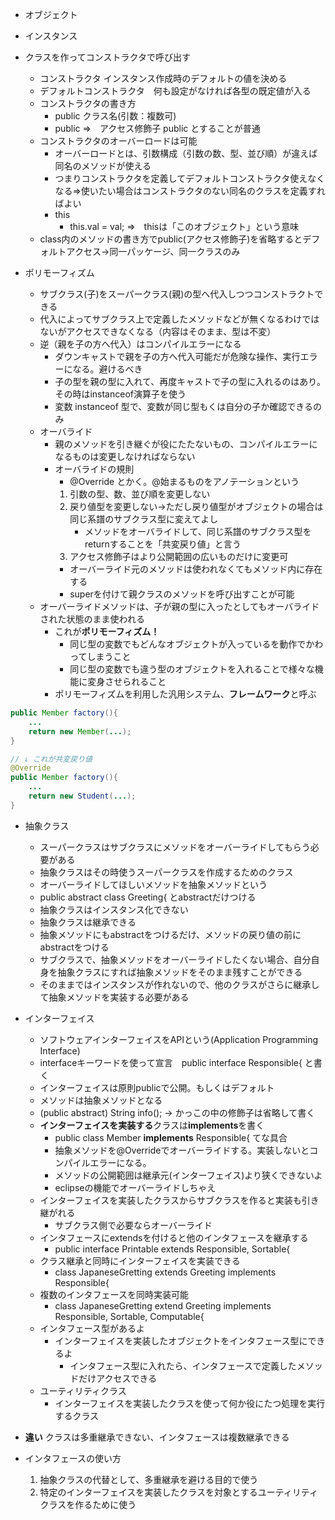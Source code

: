 - オブジェクト
- インスタンス
- クラスを作ってコンストラクタで呼び出す
	- コンストラクタ  インスタンス作成時のデフォルトの値を決める
	- デフォルトコンストラクタ　何も設定がなければ各型の既定値が入る
	- コンストラクタの書き方
		- public クラス名(引数：複数可)
		- public ⇒　アクセス修飾子 public とすることが普通
	- コンストラクタのオーバーロードは可能
		- オーバーロードとは、引数構成（引数の数、型、並び順）が違えば同名のメソッドが使える
		- つまりコンストラクタを定義してデフォルトコンストラクタ使えなくなる⇒使いたい場合はコンストラクタのない同名のクラスを定義すればよい
		- this
			- this.val = val; ⇒　thisは「このオブジェクト」という意味
	- class内のメソッドの書き方でpublic(アクセス修飾子)を省略するとデフォルトアクセス→同一パッケージ、同一クラスのみ
	
- ポリモーフィズム
	- サブクラス(子)をスーパークラス(親)の型へ代入しつつコンストラクトできる
	- 代入によってサブクラス上で定義したメソッドなどが無くなるわけではないがアクセスできなくなる（内容はそのまま、型は不変）
	- 逆（親を子の方へ代入）はコンパイルエラーになる
		- ダウンキャストで親を子の方へ代入可能だが危険な操作、実行エラーになる。避けるべき
		- 子の型を親の型に入れて、再度キャストで子の型に入れるのはあり。その時はinstanceof演算子を使う
		- 変数 instanceof 型で、変数が同じ型もくは自分の子か確認できるのみ
	- オーバライド
		- 親のメソッドを引き継ぐが役にたたないもの、コンパイルエラーになるものは変更しなければならない
		- オーバライドの規則
			- @Override とかく。@始まるものをアノテーションという
			1. 引数の型、数、並び順を変更しない
			2. 戻り値型を変更しない→ただし戻り値型がオブジェクトの場合は同じ系譜のサブクラス型に変えてよし
				- メソッドをオーバライドして、同じ系譜のサブクラス型をreturnすることを「共変戻り値」と言う
			3. アクセス修飾子はより公開範囲の広いものだけに変更可
			- オーバーライド元のメソッドは使われなくてもメソッド内に存在する
			- superを付けて親クラスのメソッドを呼び出すことが可能
	- オーバーライドメソッドは、子が親の型に入ったとしてもオーバライドされた状態のまま使われる
		- これが**ポリモーフィズム！**
			- 同じ型の変数でもどんなオブジェクトが入っているを動作でかわってしまうこと
			- 同じ型の変数でも違う型のオブジェクトを入れることで様々な機能に変身させられること
		- ポリモーフィズムを利用した汎用システム、**フレームワーク**と呼ぶ
	

```java
public Member factory(){
	...
	return new Member(...);
}

// ↓ これが共変戻り値
@Override
public Member factory(){
	...
	return new Student(...);
}
```

- 抽象クラス
	- スーパークラスはサブクラスにメソッドをオーバーライドしてもらう必要がある
	- 抽象クラスはその時使うスーパークラスを作成するためのクラス
	- オーバーライドしてほしいメソッドを抽象メソッドという
	- public abstract class Greeting{ とabstractだけつける
	- 抽象クラスはインスタンス化できない
	- 抽象クラスは継承できる
	- 抽象メソッドにもabstractをつけるだけ、メソッドの戻り値の前にabstractをつける
	- サブクラスで、抽象メソッドをオーバーライドしたくない場合、自分自身を抽象クラスにすれば抽象メソッドをそのまま残すことができる
	- そのままではインスタンスが作れないので、他のクラスがさらに継承して抽象メソッドを実装する必要がある
	
- インターフェイス
	- ソフトウェアインターフェイスをAPIという(Application Programming Interface)
	- interfaceキーワードを使って宣言　public interface Responsible{ と書く
	- インターフェイスは原則publicで公開。もしくはデフォルト
	- メソッドは抽象メソッドとなる　
	- (public abstract) String info(); → かっこの中の修飾子は省略して書く
	- **インターフェイスを実装する**クラスは**implements**を書く
		- public class Member **implements** Responsible{ てな具合
		- 抽象メソッドを@Overrideでオーバーライドする。実装しないとコンパイルエラーになる。
		- メソッドの公開範囲は継承元(インターフェイス)より狭くできないよ
		- eclipseの機能でオーバーライドしちゃえ
	- インターフェイスを実装したクラスからサブクラスを作ると実装も引き継がれる
		- サブクラス側で必要ならオーバーライド
	- インタフェースにextendsを付けると他のインタフェースを継承する
		- public interface Printable extends Responsible, Sortable{
	- クラス継承と同時にインターフェイスを実装できる
		- class JapaneseGretting extends Greeting implements Responsible{
	- 複数のインタフェースを同時実装可能
		- class JapaneseGretting extend Greeting implements Responsible, Sortable, Computable{
	- インタフェース型があるよ
		- インターフェイスを実装したオブジェクトをインタフェース型にできるよ
			- インタフェース型に入れたら、インタフェースで定義したメソッドだけアクセスできる
	- ユーティリティクラス
		- インターフェイスを実装したクラスを使って何か役にたつ処理を実行するクラス
- **違い** クラスは多重継承できない、インタフェースは複数継承できる
- インタフェースの使い方
	1. 抽象クラスの代替として、多重継承を避ける目的で使う
	2. 特定のインターフェイスを実装したクラスを対象とするユーティリティクラスを作るために使う
